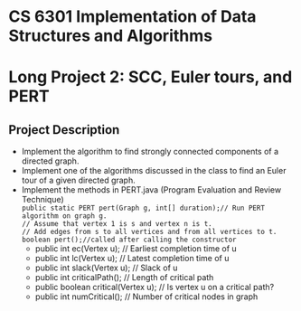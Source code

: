 # CS 6301 Implementation of Data Structures and Algorithms
# Long Project 2: SCC, Euler tours, and PERT

## Project Description
- Implement the algorithm to find strongly connected components of a directed graph.
- Implement one of the algorithms discussed in the class to find an Euler tour of a given directed
  graph.
- Implement the methods in PERT.java (Program Evaluation and Review Technique)  
`public static PERT pert(Graph g, int[] duration);// Run PERT algorithm on graph g.`  
`// Assume that vertex 1 is s and vertex n is t.`    
`// Add edges from s to all vertices and from all vertices to t.`  
`boolean pert();//called after calling the constructor`  
  * public int ec(Vertex u); // Earliest completion time of u  
  * public int lc(Vertex u); // Latest completion time of u
  * public int slack(Vertex u); // Slack of u
  * public int criticalPath(); // Length of critical path
  * public boolean critical(Vertex u); // Is vertex u on a critical path?
  * public int numCritical(); // Number of critical nodes in graph
  
